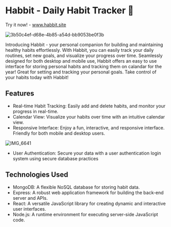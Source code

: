# Habbit - Daily Habit Tracker 🐸
Try it now! - www.habbit.site

![3b50c4ef-d68e-4b85-a54d-bb9053be0f3b](https://github.com/christopherdsmd/Habbit/assets/104523163/bd804c38-1f12-4422-97ba-a68fe88f25fb)

Introducing Habbit - your personal companion for building and maintaining healthy habits effortlessly. With Habbit, you can easily track your daily routines, set new goals, and visualize your progress over time. Seamlessly designed for both desktop and mobile use, Habbit offers an easy to use interface for storing personal habits and tracking them on calandar for the year! Great for setting and tracking your personal goals. Take control of your habits today with Habbit!

## Features

- Real-time Habit Tracking: Easily add and delete habits, and monitor your progress in real-time.
- Calendar View: Visualize your habits over time with an intuitive calendar view.
- Responsive Interface: Enjoy a fun, interactive, and responsive interface. Friendly for both mobile and desktop users.
  
![IMG_6641](https://github.com/christopherdsmd/Habbit/assets/104523163/91efe531-4657-402d-9e4d-2f1f839d9df2)

- User Authentication: Secure your data with a user authentication login system using secure database practices
  
## Technologies Used
- MongoDB: A flexible NoSQL database for storing habit data.
- Express: A robust web application framework for building the back-end server and APIs.
- React: A versatile JavaScript library for creating dynamic and interactive user interfaces.
- Node.js: A runtime environment for executing server-side JavaScript code.
